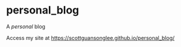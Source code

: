 # personal_blog

A *personal* blog

Access my site at https://scottguansonglee.github.io/personal_blog/